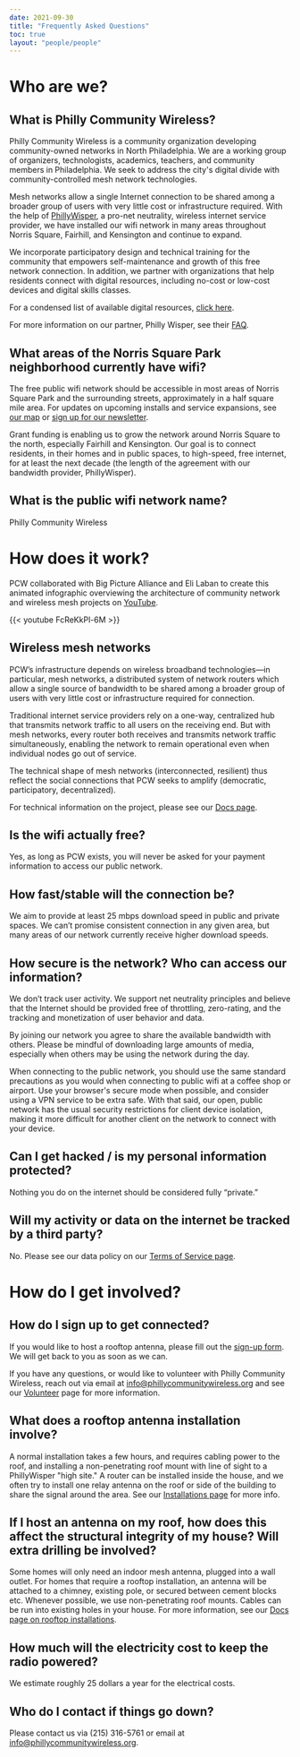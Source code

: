 ```yaml
---
date: 2021-09-30
title: "Frequently Asked Questions"
toc: true
layout: "people/people"
---
```


# Who are we?

## What is Philly Community Wireless?

Philly Community Wireless is a community organization developing community-owned networks in North Philadelphia. We are a working group of organizers, technologists, academics, teachers, and community members in Philadelphia. We seek to address the city's digital divide with community-controlled mesh network technologies.  

Mesh networks allow a single Internet connection to be shared among a broader group of users with very little cost or infrastructure required. With the help of [PhillyWisper](https://phillywisper.net), a pro-net neutrality, wireless internet service provider, we have installed our wifi network in many areas throughout Norris Square, Fairhill, and Kensington and continue to expand. 

We incorporate participatory design and technical training for the community that empowers self-maintenance and growth of this free network connection. In addition, we partner with organizations that help residents connect with digital resources, including no-cost or low-cost devices and digital skills classes.  

For a condensed list of available digital resources, [click here](https://phillycommunitywireless.org/resources/).

For more information on our partner, Philly Wisper, see their [FAQ](https://phillywisper.net/faq/).

## What areas of the Norris Square Park neighborhood currently have wifi?

The free public wifi network should be accessible in most areas of Norris Square Park and the surrounding streets, approximately in a half square mile area. For updates on upcoming installs and service expansions, see [our map](https://map.phillycommunitywireless.org/) or [sign up for our newsletter](https://phillycommunitywireless.us5.list-manage.com/subscribe?u=7a97e4278a5833f5505a85940&id=6af414f631).

Grant funding is enabling us to grow the network around Norris Square to the north, especially Fairhill and Kensington. Our goal is to connect residents, in their homes and in public spaces, to high-speed, free internet, for at least the next decade (the length of the agreement with our bandwidth provider, PhillyWisper).

## What is the public wifi network name?

Philly Community Wireless

# How does it work?

PCW collaborated with Big Picture Alliance and Eli Laban to create this animated infographic overviewing the architecture of community network and wireless mesh projects on [YouTube](https://www.youtube.com/embed/nmuGwgVoAgI).

{{< youtube FcReKkPl-6M >}}
    
## Wireless mesh networks

PCW’s infrastructure depends on wireless broadband technologies—in particular, mesh networks, a distributed system of network routers which allow a single source of bandwidth to be shared among a broader group of users with very little cost or infrastructure required for connection.

Traditional internet service providers rely on a one-way, centralized hub that transmits network traffic to all users on the receiving end. But with mesh networks, every router both receives and transmits network traffic simultaneously, enabling the network to remain operational even when individual nodes go out of service.

The technical shape of mesh networks (interconnected, resilient) thus reflect the social connections that PCW seeks to amplify (democratic, participatory, decentralized).

For technical information on the project, please see our [Docs page](https://docs.phillycommunitywireless.org/en/latest/).

## Is the wifi actually free?

Yes, as long as PCW exists, you will never be asked for your payment information to access our public network.

## How fast/stable will the connection be?

We aim to provide at least 25 mbps download speed in public and private spaces. We can’t promise consistent connection in any given area, but many areas of our network currently receive higher download speeds.

## How secure is the network? Who can access our information?

We don’t track user activity. We support net neutrality principles and believe that the Internet should be provided free of throttling, zero-rating, and the tracking and monetization of user behavior and data. 

By joining our network you agree to share the available bandwidth with others. Please be mindful of downloading large amounts of media, especially when others may be using the network during the day. 

When connecting to the public network, you should use the same standard precautions as you would when connecting to public wifi at a coffee shop or airport. Use your browser's secure mode when possible, and consider using a VPN service to be extra safe. With that said, our open, public network has the usual security restrictions for client device isolation, making it more difficult for another client on the network to connect with your device.

## Can I get hacked / is my personal information protected?

Nothing you do on the internet should be considered fully “private.”

## Will my activity or data on the internet be tracked by a third party?

No. Please see our data policy on our [Terms of Service page](https://phillycommunitywireless.org/termsofservice/).

# How do I get involved?

## How do I sign up to get connected?

If you would like to host a rooftop antenna, please fill out the [sign-up form](https://tally.so/r/mR8VM9). We will get back to you as soon as we can.

If you have any questions, or would like to volunteer with Philly Community Wireless, reach out via email at info@phillycommunitywireless.org and see our [Volunteer](https://phillycommunitywireless.org/volunteer/) page for more information.

## What does a rooftop antenna installation involve?

A normal installation takes a few hours, and requires cabling power to the roof, and installing a non-penetrating roof mount with line of sight to a PhillyWisper "high site." A router can be installed inside the house, and we often try to install one relay antenna on the roof or side of the building to share the signal around the area. See our [Installations page](https://docs.phillycommunitywireless.org/en/latest/installations/) for more info.

## If I host an antenna on my roof, how does this affect the structural integrity of my house? Will extra drilling be involved?

Some homes will only need an indoor mesh antenna, plugged into a wall outlet. For homes that require a rooftop installation, an antenna will be attached to a chimney, existing pole, or secured between cement blocks etc. Whenever possible, we use non-penetrating roof mounts. Cables can be run into existing holes in your house. For more information, see our [Docs page on rooftop installations](https://docs.phillycommunitywireless.org/en/latest/rooftop%20installation/).

## How much will the electricity cost to keep the radio powered?

We estimate roughly 25 dollars a year for the electrical costs.

## Who do I contact if things go down?

Please contact us via (215) 316-5761 or email at info@phillycommunitywireless.org.
